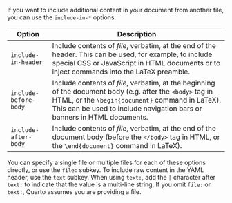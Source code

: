 If you want to include additional content in your document from another file, you can use the `include-in-*` options:

| Option                | Description                                                                                                                                                                                                                              |
|-----------------------|------------------------------------------------------------------------------------------------------------------------------------------------------------------------------------------------------------------------------------------|
| `include-in-header`   | Include contents of *file*, verbatim, at the end of the header. This can be used, for example, to include special CSS or JavaScript in HTML documents or to inject commands into the LaTeX preamble.                                     |
| `include-before-body` | Include contents of *file*, verbatim, at the beginning of the document body (e.g. after the `<body>` tag in HTML, or the `\begin{document}` command in LaTeX). This can be used to include navigation bars or banners in HTML documents. |
| `include-after-body`  | Include contents of *file*, verbatim, at the end of the document body (before the `</body>` tag in HTML, or the `\end{document}` command in LaTeX).                                                                                      |

You can specify a single file or multiple files for each of these options directly, or use the `file:` subkey. To include raw content in the YAML header, use the `text` subkey.  When using `text:`, add the `|` character after `text:` to indicate that the value is a multi-line string. If you omit `file:` or `text:`, Quarto assumes you are providing a file.